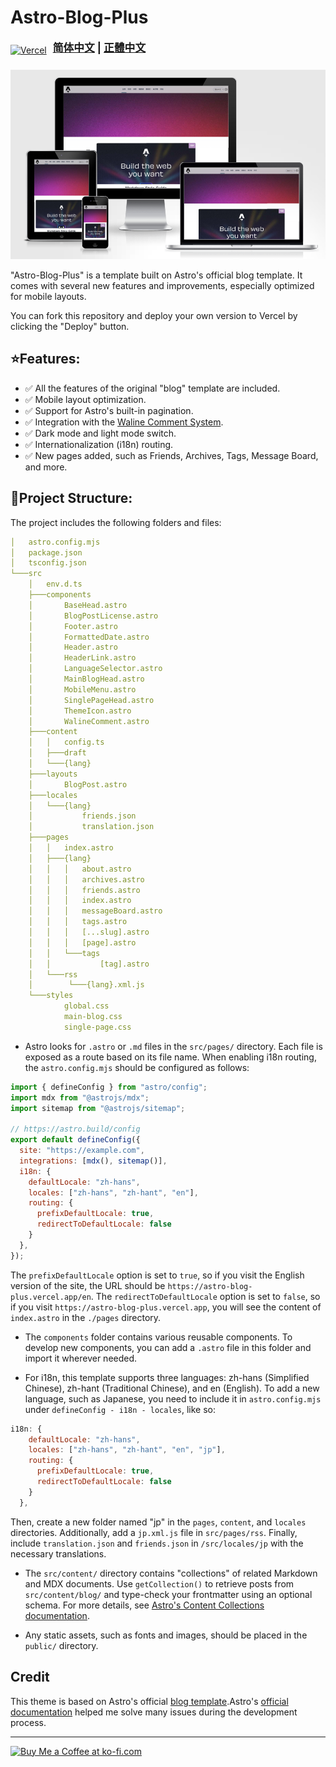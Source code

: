 # Astro-Blog-Plus
<div style="display: flex; align-items: center">
    <a href="https://vercel.com/new/clone?repository-url=https%3A%2F%2Fgithub.com%2FTsukistar%2Fastro-blog-plus%2Ftree%2Fmain" target="_blank" rel="noopener noreferrer">
        <img src="https://vercel.com/button" alt="Vercel" tabindex="0" />
    </a>
    <div style="font-weight: bolder; font-size: larger; margin-left: 10px; padding-bottom: 10px;">
        <a href="./README.zh-hans.md" target="_blank" rel="noopener noreferrer">简体中文</a> | 
        <a href="./README.zh-hant.md" target="_blank" rel="noopener noreferrer">正體中文</a>
    </div>
</div>

![website](./readme_assets/image.png)

"Astro-Blog-Plus" is a template built on Astro's official blog template. It comes with several new features and improvements, especially optimized for mobile layouts.

You can fork this repository and deploy your own version to Vercel by clicking the "Deploy" button.

## ⭐Features:

- ✅ All the features of the original "blog" template are included.
- ✅ Mobile layout optimization.
- ✅ Support for Astro's built-in pagination.
- ✅ Integration with the [Waline Comment System](https://waline.js.org/).
- ✅ Dark mode and light mode switch.
- ✅ Internationalization (i18n) routing.
- ✅ New pages added, such as Friends, Archives, Tags, Message Board, and more.

## 🚀Project Structure:
The project includes the following folders and files:
```yml
│   astro.config.mjs
│   package.json
│   tsconfig.json
└───src
    │   env.d.ts
    ├───components
    │       BaseHead.astro
    │       BlogPostLicense.astro 
    │       Footer.astro
    │       FormattedDate.astro
    │       Header.astro
    │       HeaderLink.astro
    │       LanguageSelector.astro
    │       MainBlogHead.astro
    │       MobileMenu.astro
    │       SinglePageHead.astro
    │       ThemeIcon.astro
    │       WalineComment.astro 
    ├───content
    │   │   config.ts
    │   ├───draft 
    │   └───{lang}
    ├───layouts
    │       BlogPost.astro
    ├───locales
    │   └───{lang}
    │           friends.json
    │           translation.json
    ├───pages
    │   │   index.astro
    │   ├───{lang}
    │   │   │   about.astro
    │   │   │   archives.astro
    │   │   │   friends.astro
    │   │   │   index.astro
    │   │   │   messageBoard.astro
    │   │   │   tags.astro
    │   │   │   [...slug].astro
    │   │   │   [page].astro
    │   │   └───tags 
    │   │           [tag].astro    
    │   └───rss
    │        └───{lang}.xml.js          
    └───styles
            global.css
            main-blog.css
            single-page.css
```

- Astro looks for `.astro` or `.md` files in the `src/pages/` directory. Each file is exposed as a route based on its file name. When enabling i18n routing, the `astro.config.mjs` should be configured as follows:

```javascript
import { defineConfig } from "astro/config";
import mdx from "@astrojs/mdx";
import sitemap from "@astrojs/sitemap";

// https://astro.build/config
export default defineConfig({
  site: "https://example.com",
  integrations: [mdx(), sitemap()],
  i18n: {
    defaultLocale: "zh-hans",
    locales: ["zh-hans", "zh-hant", "en"],
    routing: {
      prefixDefaultLocale: true,
      redirectToDefaultLocale: false
    }
  },
});
```

The `prefixDefaultLocale` option is set to `true`, so if you visit the English version of the site, the URL should be `https://astro-blog-plus.vercel.app/en`. The `redirectToDefaultLocale` option is set to `false`, so if you visit `https://astro-blog-plus.vercel.app`, you will see the content of `index.astro` in the `./pages` directory.

- The `components` folder contains various reusable components. To develop new components, you can add a `.astro` file in this folder and import it wherever needed.

- For i18n, this template supports three languages: zh-hans (Simplified Chinese), zh-hant (Traditional Chinese), and en (English). To add a new language, such as Japanese, you need to include it in `astro.config.mjs` under `defineConfig - i18n - locales`, like so:

```javascript
i18n: {
    defaultLocale: "zh-hans",
    locales: ["zh-hans", "zh-hant", "en", "jp"],
    routing: {
      prefixDefaultLocale: true,
      redirectToDefaultLocale: false
    }
  },
```

Then, create a new folder named "jp" in the `pages`, `content`, and `locales` directories. Additionally, add a `jp.xml.js` file in `src/pages/rss`. Finally, include `translation.json` and `friends.json` in `/src/locales/jp` with the necessary translations.

- The `src/content/` directory contains "collections" of related Markdown and MDX documents. Use `getCollection()` to retrieve posts from `src/content/blog/` and type-check your frontmatter using an optional schema. For more details, see [Astro's Content Collections documentation](https://docs.astro.build/en/guides/content-collections/).

- Any static assets, such as fonts and images, should be placed in the `public/` directory.

## Credit

This theme is based on Astro's official [blog template](https://github.com/withastro/templates/tree/main/templates/blog).Astro's [official documentation](https://docs.astro.build/en/getting-started/) helped me solve many issues during the development process.

---
<a href='https://ko-fi.com/A0A0T96C9' target='_blank'><img height='36' style='border:0px;height:36px;' src='https://storage.ko-fi.com/cdn/kofi1.png?v=3' border='0' alt='Buy Me a Coffee at ko-fi.com' /></a>